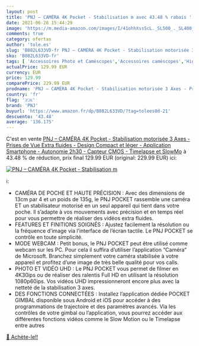 ```yaml
---
layout: post
title: 'PNJ – CAMÉRA 4K Pocket - Stabilisation m avec 43.48 % rabais '
date: 2021-06-28 15:44:29
image: 'https://m.media-amazon.com/images/I/41ohhXssScL._SL500_._SL400_.jpg'
comments: true
category: ofertas
author: 'tole.es'
slug: 'B082L633VD-fr PNJ – CAMÉRA 4K Pocket - Stabilisation motorisée 3 Axes -...'
sku: 'B082L633VD-fr'
tags: [ 'Accessoires Photo et Caméscopes','Accessoires caméscopes','High-Tech','Photo et caméscopes','Stabilisateurs et supports pour caméscopes','pnj', ]
actualPrice: 129.99 EUR
currency: EUR
price: 129.99
comparePrice: 229.99 EUR
prodname: 'PNJ – CAMÉRA 4K Pocket - Stabilisation motorisée 3 Axes - Prises de Vue Extra fluides - Design Compact et léger - Application Smartphone - Autonomie 2h30 - Capteur CMOS - Timelapse et SlowMo'
country: 'fr'
flag: '🇫🇷'
brand: 'PNJ'
buyurl: 'https://www.amazon.fr/dp/B082L633VD/?tag=tolees0d-21'
descuento: '43.48'
average: '136.175'
---
```


C'est en vente [PNJ – CAMÉRA 4K Pocket - Stabilisation motorisée 3 Axes - Prises de Vue Extra fluides - Design Compact et léger - Application Smartphone - Autonomie 2h30 - Capteur CMOS - Timelapse et SlowMo](https://www.amazon.fr/dp/B082L633VD/?tag=tolees0d-21)  à  43.48 % de réduction, prix final  129.99 EUR (original: 229.99 EUR) ici:

[![PNJ – CAMÉRA 4K Pocket - Stabilisation m](https://m.media-amazon.com/images/I/41ohhXssScL._SL500_._SL400_.jpg)](https://www.amazon.fr/dp/B082L633VD/?tag=tolees0d-21)

ℹ️:

- CAMÉRA DE POCHE ET HAUTE PRÉCISION : Avec des dimensions de 13cm par 4 et un poids de 135g, le PNJ POCKET rassemble une caméra ET un stabilisateur motorisé en un seul appareil qui tient dans votre poche. ll s’adapte à vos mouvements avec précision et en temps réel pour vous permettre de réaliser des vidéos extra fluides.
- FEATURES ET FINITIONS SOIGNÉS : Ajustez facilement la résolution ou la fréquence d’image via l’interface de l’écran tactile. Le PNJ POCKET se contrôle en toute simplicité.
- MODE WEBCAM : Petit bonus, le PNJ POCKET peut être utilisé comme webcam sur les PC. Pour cela il suffira d’utiliser l’application “Caméra“ de Microsoft. Branchez simplement votre caméra stabilisée à votre appareil et profitez d’une image de très belle qualité pour vos calls.
- PHOTO ET VIDÉO UHD : Le PNJ POCKET vous permet de filmer en 4K30ips ou de réaliser des ralentis Full HD en utilisant la résolution 1080p60ips. Vos vidéos UHD impressionneront encore plus avec la netteté de la stabilisation 3 axes.
- DES FONCTIONS CONNECTÉES : Installez l’application dédiée POCKET GIMBAL disponible sous Android et iOS pour accéder à des programmations de trajectoire et des paramètres avancés. Via les contrôles de votre gimbal ou l’application, vous pourrez accéder aux différentes fonctions vidéos comme le Slow Motion ou le Timelapse entre autres

[🛒 Achète-le!!](https://www.amazon.fr/dp/B082L633VD/?tag=tolees0d-21)
